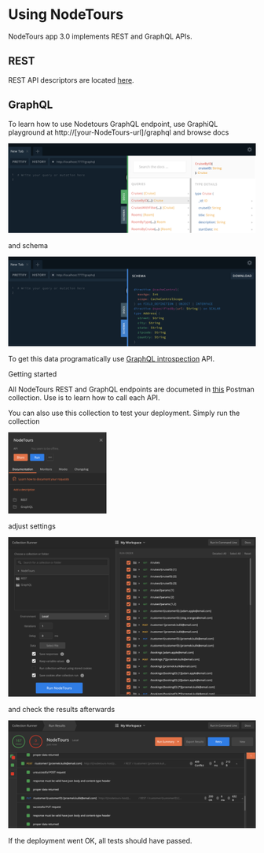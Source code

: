 # Using NodeTours

NodeTours app 3.0 implements REST and GraphQL APIs.

## REST

REST API descriptors are located [here](../api/).

## GraphQL

To learn how to use Nodetours GraphQL endpoint, use GraphiQL playground at http://[your-NodeTours-url]/graphql and browse docs

![docs](./images/docs.png)

and schema

![docs](./images/schema.png)

To get this data programatically use [GraphQL introspection](https://graphql.org/learn/introspection/) API.

Getting started

All NodeTours REST and GraphQL endpoints are documeted in [this](../test/int/NodeTours.postman_collection.json) Postman collection. Use is to learn how to call each API.

You can also use this collection to test your deployment. Simply run the collection

<img src="./images/run-collection-1.png" alt="run-1" width="200" >

adjust settings

![run-2](./images/run-collection-2.png)

and check the results afterwards

![run-result](./images/run-result.png)

If the deployment went OK, all tests should have passed.
